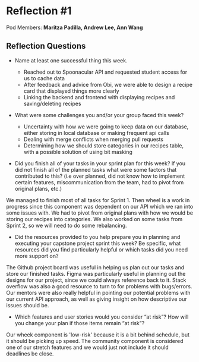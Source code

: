 # Reflection #1

Pod Members: **Maritza Padilla, Andrew Lee, Ann Wang**

## Reflection Questions

* Name at least one successful thing this week.

    * Reached out to Spoonacular API and requested student access for us to cache data
    * After feedback and advice from Obi, we were able to design a recipe card that displayed things more clearly
    * Linking the backend and frontend with displaying recipes and saving/deleting recipes

* What were some challenges you and/or your group faced this week?

    * Uncertainty with how we were going to keep data on our database, either storing in local database or making frequent api calls
    * Dealing with merge conflicts when merging pull requests
    * Determining how we should store categories in our recipes table, with a possible solution of using bit masking

* Did you finish all of your tasks in your sprint plan for this week? If you did not finish all of the planned tasks what were some factors that contributed to this?  (i.e over planned, did not know how to implement certain features, miscommunication from the team, had to pivot from original plans, etc.)

We managed to finish most of all tasks for Sprint 1. Then wheel is a work in progress since this component was dependent on our API which we ran into some issues with. We had to pivot from original plans with how we would be storing our recipes into categories. We also worked on some tasks from Sprint 2, so we will need to do some rebalancing. 

* Did the resources provided to you help prepare you in planning and executing your capstone project sprint this week? Be specific, what resources did you find particularly helpful or which tasks did you need more support on?

The Github project board was useful in helping us plan out our tasks and store our finished tasks. Figma was particularly useful in planning out the designs for our project, since we could always reference back to it. Stack overflow was also a good resource to turn to for problems with bugs/errors. Our mentors were also really helpful in pointing our potential problems with our current API approach, as well as giving insight on how descriptive our issues should be.

* Which features and user stories would you consider “at risk”? How will you change your plan if those items remain “at risk”?

Our wheek component is 'low-risk' because it is a bit behind schedule, but it should be picking up speed. The community component is considered one of our stretch features and we would just not include it should deadlines be close.
